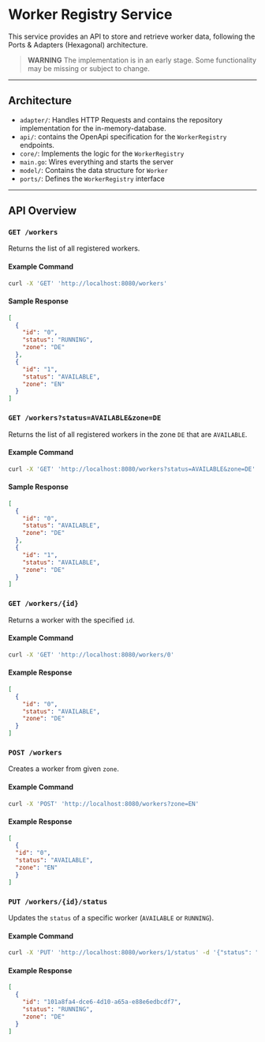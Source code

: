 # Worker Registry Service

This service provides an API to store and retrieve worker data, following the Ports & Adapters (Hexagonal) architecture.

> **WARNING**
> The implementation is in an early stage. Some functionality may be missing or subject to change.

---

## Architecture
- `adapter/`: Handles HTTP Requests and contains the repository implementation for the in-memory-database.
- `api/`: contains the OpenApi specification for the `WorkerRegistry` endpoints.
- `core/`: Implements the logic for the `WorkerRegistry`
- `main.go`: Wires everything and starts the server
- `model/`: Contains the data structure for `Worker`
- `ports/`: Defines the `WorkerRegistry` interface



---

## API Overview
### `GET /workers`

Returns the list of all registered workers.

#### Example Command

```bash
curl -X 'GET' 'http://localhost:8080/workers'
```
#### Sample Response

```json
[
  {
    "id": "0",
    "status": "RUNNING",
    "zone": "DE"
  },
  {
    "id": "1",
    "status": "AVAILABLE",
    "zone": "EN"
  }
]
```
### `GET /workers?status=AVAILABLE&zone=DE`

Returns the list of all registered workers in the zone `DE` that are `AVAILABLE`.

#### Example Command

```bash
curl -X 'GET' 'http://localhost:8080/workers?status=AVAILABLE&zone=DE'
```
#### Sample Response

```json
[
  {
    "id": "0",
    "status": "AVAILABLE",
    "zone": "DE"
  },
  {
    "id": "1",
    "status": "AVAILABLE",
    "zone": "DE"
  }
]
```

### `GET /workers/{id}`

Returns a worker with the specified `id`.

#### Example Command

```bash
curl -X 'GET' 'http://localhost:8080/workers/0'
```

#### Example Response

```json
[
  {
    "id": "0",
    "status": "AVAILABLE",
    "zone": "DE"
  }
]
```

### `POST /workers`

Creates a worker from given `zone`.

#### Example Command
```bash
curl -X 'POST' 'http://localhost:8080/workers?zone=EN'
```
#### Example Response
```json
[
  {
  "id": "0",
  "status": "AVAILABLE",
  "zone": "EN"
  }
]
```

### `PUT /workers/{id}/status`

Updates the `status` of a specific worker (`AVAILABLE` or `RUNNING`).

#### Example Command
```bash
curl -X 'PUT' 'http://localhost:8080/workers/1/status' -d '{"status": "RUNNING"}'
```
#### Example Response
```json
[
  {
    "id": "101a8fa4-dce6-4d10-a65a-e88e6edbcdf7",
    "status": "RUNNING",
    "zone": "DE"
  }
]
```

